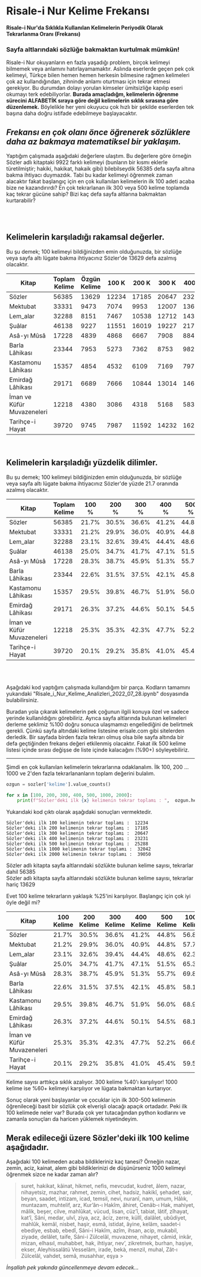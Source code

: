 # Risale-i Nur Kelime Frekansı

**Risale-i Nur'da Sıklıkla Kullanılan Kelimelerin Periyodik Olarak Tekrarlanma Oranı (Frekansı)**

### Sayfa altlarındaki sözlüğe bakmaktan kurtulmak mümkün!

Risale-i Nur okuyanların en fazla yaşadığı problem, birçok kelimeyi bilmemek veya anlamını hatırlayamamaktır.
Aslında eserlerde geçen pek çok kelimeyi, Türkçe bilen hemen hemen herkesin bilmesine rağmen kelimeleri çok az kullandığından, zihninde anlamı oturtması için tekrar etmesi gerekiyor. Bu durumdan dolayı yorulan kimseler ümitsizliğe kapılıp eseri okumayı terk edebiliyorlar.
**Burada amaçladığm, kelimelerin öğrenme sürecini ALFABETİK sıraya göre değil kelimelerin sıklık sırasına göre düzenlemek.**
Böylelikle her yeni okuyucu çok hızlı bir şekilde eserlerden tek başına daha doğru istifade edebilmeye başlayacaktır.
## *Frekansı en çok olanı önce öğrenerek sözlüklere daha az bakmaya matematiksel bir yaklaşım.*

Yaptığım çalışmada aşağıdaki değerlere ulaştım. Bu değerlere göre örneğin Sözler adlı kitaptaki 9922 farklı kelimeyi (bunların bir kısmı eklerle türetilmiştir; hakiki, hakikat, hakaik gibi) bilebilseydik 56385 defa sayfa altına bakma ihtiyacı duymazdık. Tabi bu kadar kelimeyi öğrenmek zaman alacaktır fakat başlangıç için en çok kullanılan kelimelerin ilk 100 adeti acaba bize ne kazandırırdı? En çok tekrarlanan ilk 300 veya 500 kelime toplamda kaç tekrar gücüne sahip? Bizi kaç defa sayfa altlarına bakmaktan kurtarabilir?

<br/><br/>

## Kelimelerin karşıladığı **rakamsal** değerler.
Bu şu demek; 100 kelimeyi bildiğinizden emin olduğunuzda, bir sözlüğe veya sayfa altı lügate bakma ihtiyacınız Sözler'de 13629 defa azalmış olacaktır.


| Kitap                      |   Toplam Kelime  |   Özgün Kelime |   100 K |   200 K |   300 K |   400 K |   500 K |    1000 K |   2000 K |
| -------------------------- | ---------------  | -------------- | ------- | ------- | ------- | ------- | ------- |  -------- | -------- |
| Sözler                     |           56385  |          13629 |   12234 |   17185 |   20647 |   23231 |   25288 |     32042 |    39050 |
| Mektubat                   |           33331  |           9473 |    7074 |    9953 |   12007 |   13616 |   14930 |     19229 |    23570 |
| Lem_alar                   |           32288  |           8151 |    7467 |   10538 |   12712 |   14351 |   15689 |     20118 |    24364 |
| Şuâlar                     |           46138  |           9227 |   11551 |   16019 |   19227 |   21752 |   23740 |     30135 |    35967 |
| Asâ-yı Mûsâ                |           17228  |           4839 |    4868 |    6667 |    7908 |    8843 |    9595 |     12033 |    14344 |
| Barla Lâhikası             |           23344  |           7953 |    5273 |    7362 |    8753 |    9824 |   10700 |     13554 |    16533 |
| Kastamonu Lâhikası         |           15357  |           4854 |    4532 |    6109 |    7169 |    7972 |    8606 |     10587 |    12503 |
| Emirdağ Lâhikası           |           29171  |           6689 |    7666 |   10844 |   13014 |   14618 |   15888 |     19867 |    23590 |
| İman ve Küfür Muvazeneleri |           12218  |           4380 |    3086 |    4318 |    5168 |    5833 |    6372 |      8143 |     9838 |
| Tarihçe-i Hayat            |           39720  |           9745 |    7987 |   11592 |   14232 |   16294 |   18014 |     23633 |    29012 |

<br/>

## Kelimelerin karşıladığı **yüzdelik** dilimler.
Bu şu demek; 100 kelimeyi bildiğinizden emin olduğunuzda, bir sözlüğe veya sayfa altı lügate bakma ihtiyacınız Sözler'de yüzde 21.7 oranında azalmış olacaktır.

| Kitap                      |   Toplam Kelime  | 100 %   | 200 %   | 300 %   | 400 %   | 500 %   | 1000 %   | 2000 %   |
| -------------------------- | ---------------  | ------- | ------- | ------- | ------- | ------- | -------- | -------- |
| Sözler                     |           56385  | 21.7%   | 30.5%   | 36.6%   | 41.2%   | 44.8%   | 56.8%    | 69.3%    |
| Mektubat                   |           33331  | 21.2%   | 29.9%   | 36.0%   | 40.9%   | 44.8%   | 57.7%    | 70.7%    |
| Lem_alar                   |           32288  | 23.1%   | 32.6%   | 39.4%   | 44.4%   | 48.6%   | 62.3%    | 75.5%    |
| Şuâlar                     |           46138  | 25.0%   | 34.7%   | 41.7%   | 47.1%   | 51.5%   | 65.3%    | 78.0%    |
| Asâ-yı Mûsâ                |           17228  | 28.3%   | 38.7%   | 45.9%   | 51.3%   | 55.7%   | 69.8%    | 83.3%    |
| Barla Lâhikası             |           23344  | 22.6%   | 31.5%   | 37.5%   | 42.1%   | 45.8%   | 58.1%    | 70.8%    |
| Kastamonu Lâhikası         |           15357  | 29.5%   | 39.8%   | 46.7%   | 51.9%   | 56.0%   | 68.9%    | 81.4%    |
| Emirdağ Lâhikası           |           29171  | 26.3%   | 37.2%   | 44.6%   | 50.1%   | 54.5%   | 68.1%    | 80.9%    |
| İman ve Küfür Muvazeneleri |           12218  | 25.3%   | 35.3%   | 42.3%   | 47.7%   | 52.2%   | 66.6%    | 80.5%    |
| Tarihçe-i Hayat            |           39720  | 20.1%   | 29.2%   | 35.8%   | 41.0%   | 45.4%   | 59.5%    | 73.0%    |

<br/><br/>

Aşağıdaki kod yaptığım çalışmada kullandığım bir parça. Kodların tamamını yukarıdaki "Risale_i_Nur_Kelime_Analizleri_2022_07_28.ipynb" dosyasında bulabilirsiniz.

Buradan yola çıkarak kelimelerin pek çoğunun ilgili konuya özel ve sadece yerinde kullanıldığını görebiliriz. 
Ayrıca sayfa altlarında bulunan kelimeleri derleme şeklimiz %100 doğru sonuca ulaşmamızı engellediğini de belirtmek gerekli. 
Çünkü sayfa altındaki kelime listesine erisale.com gibi sitelerden derledik. 
Bir sayfada birden fazla tekrarı olmuş olsa bile sayfa altında bir defa geçtiğinden frekans değeri etkilenmiş olacaktır. 
Fakat ilk 500 kelime listesi içinde sırası değişse de liste içinde kalacağını (%90+) söyleyebiliriz.

--------

Şimdi en çok kullanılan kelimelerin tekrarlarına odaklanalım.
İlk 100, 200 ... 1000 ve 2'den fazla tekrarlananların toplam değerini bulalım.
```python
ozgun = sozler['kelime'].value_counts()

for x in [100, 200, 300, 400, 500, 1000, 2000]:
    print(f"Sözler'deki ilk {x} kelimenin tekrar toplamı : ",  ozgun.head(x).sum())
```
Yukarıdaki kod çıktı olarak aşağıdaki sonuçları vermektedir.
```
Sözler'deki ilk 100 kelimenin tekrar toplamı :  12234
Sözler'deki ilk 200 kelimenin tekrar toplamı :  17185
Sözler'deki ilk 300 kelimenin tekrar toplamı :  20647
Sözler'deki ilk 400 kelimenin tekrar toplamı :  23231
Sözler'deki ilk 500 kelimenin tekrar toplamı :  25288
Sözler'deki ilk 1000 kelimenin tekrar toplamı :  32042
Sözler'deki ilk 2000 kelimenin tekrar toplamı :  39050
```

Sözler adlı kitapta sayfa altlarındaki sözlükte bulunan kelime sayısı, tekrarlar dahil 56385 </br>
Sözler adlı kitapta sayfa altlarındaki sözlükte bulunan kelime sayısı, tekrarlar hariç 13629 </br>


Evet 100 kelime tekrarların yaklaşık %25'ini karşılıyor. Başlangıç için çok iyi öyle değil mi?

| Kitap                      | 100 Kelime | 200 Kelime | 300 Kelime | 400 Kelime | 500 Kelime | 1000 Kelime | 2000 Kelime |
| -------------------------- | -------    | -------    | -------    | -------    | -------    | --------    | --------    |
| Sözler                     | 21.7%      | 30.5%      | 36.6%      | 41.2%      | 44.8%      | 56.8%       | 69.3%       |
| Mektubat                   | 21.2%      | 29.9%      | 36.0%      | 40.9%      | 44.8%      | 57.7%       | 70.7%       |
| Lem_alar                   | 23.1%      | 32.6%      | 39.4%      | 44.4%      | 48.6%      | 62.3%       | 75.5%       |
| Şuâlar                     | 25.0%      | 34.7%      | 41.7%      | 47.1%      | 51.5%      | 65.3%       | 78.0%       |
| Asâ-yı Mûsâ                | 28.3%      | 38.7%      | 45.9%      | 51.3%      | 55.7%      | 69.8%       | 83.3%       |
| Barla Lâhikası             | 22.6%      | 31.5%      | 37.5%      | 42.1%      | 45.8%      | 58.1%       | 70.8%       |
| Kastamonu Lâhikası         | 29.5%      | 39.8%      | 46.7%      | 51.9%      | 56.0%      | 68.9%       | 81.4%       |
| Emirdağ Lâhikası           | 26.3%      | 37.2%      | 44.6%      | 50.1%      | 54.5%      | 68.1%       | 80.9%       |
| İman ve Küfür Muvazeneleri | 25.3%      | 35.3%      | 42.3%      | 47.7%      | 52.2%      | 66.6%       | 80.5%       |
| Tarihçe-i Hayat            | 20.1%      | 29.2%      | 35.8%      | 41.0%      | 45.4%      | 59.5%       | 73.0%       |

Kelime sayısı arttıkça sıklık azalıyor.
300 kelime %40'ı karşılıyor!
1000 kelime ise %60+ kelimeyi karşılıyor ve lügata bakmaktan kurtarıyor.

Sonuç olarak yeni başlayanlar ve çocuklar için ilk 300-500 kelimenin öğrenileceği basit bir sözlük çok elverişli olacağı apaçık ortadadır.
Peki ilk 100 kelimede neler var?
Burada çok yer tutacağından python kodlarını ve zamanla sonuçları da haricen yüklemek niyetindeyim.

## Merak edileceği üzere Sözler'deki ilk 100 kelime aşağıdadır.

Aşağıdaki 100 kelimeden acaba bildikleriniz kaç tanesi?
Örneğin nazar, zemin, aciz, kainat, alem gibi bildiklerinizi de düşünürseniz 1000 kelimeyi öğrenmek sizce ne kadar zaman alır?

> suret, hakikat, kâinat, hikmet, nefis, mevcudat, kudret, âlem, nazar, nihayetsiz, mazhar, rahmet, zemin, cihet, hadsiz, hakikî, şehadet, sair, beyan, saadet, intizam, icad, temsil, nevi, nuranî, nam, umum, Hâlık, muntazam, muhtelif, arz, Kur’ân-ı Hakîm, âhiret, Cenâb-ı Hak, mahiyet, mâlik, beşer, cilve, mahlûkat, vücud, lisan, cüz’î, tabiat, lâtif, zîhayat, kat’î, Sâni, medar, ulvî, ziya, acz, âciz, zerre, küllî, dalâlet, ubûdiyet, mahlûk, kemâl, nisbet, haşir, esmâ, istidat, âyine, kelâm, saadet-i ebediye, esbab, ebedî, Sâni-i Hakîm, azîm, ihsan, acip, mukabil, ziyade, delâlet, taife, Sâni-i Zülcelâl, muvazene, nihayet, câmid, inkâr, mizan, elhasıl, muhabbet, hak, ihtiyar, nev’, zikretmek, burhan, haşiye, ekser, Aleyhissalâtü Vesselâm, irade, bekà, menzil, muhal, Zât-ı Zülcelâl, vahdet, semâ, musahhar, eşya  >

*İnşallah pek yakında güncellenmeye devam edecek...*
